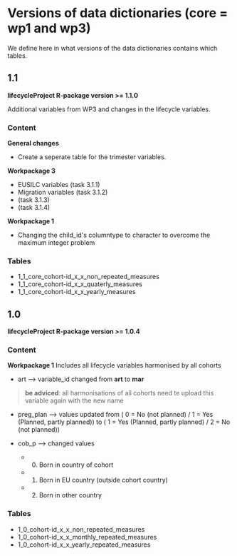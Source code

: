 # Versions of data dictionaries (core = wp1 and wp3)
We define here in what versions of the data dictionaries contains which tables.

## 1.1
**lifecycleProject R-package version >= 1.1.0**

Additional variables from WP3 and changes in the lifecycle variables.

### Content

**General changes**
* Create a seperate table for the trimester variables.

**Workpackage 3**
- EUSILC variables (task 3.1.1)
- Migration variables (task 3.1.2)
- (task 3.1.3)
- (task 3.1.4)

**Workpackage 1**
* Changing the child_id's columntype to character to overcome the maximum integer problem

### Tables
- 1_1_core_cohort-id_x_x_non_repeated_measures
- 1_1_core_cohort-id_x_x_quaterly_measures
- 1_1_core_cohort-id_x_x_yearly_measures

## 1.0
**lifecycleProject R-package version >= 1.0.4**

### Content

**Workpackage 1**
Includes all lifecycle variables harmonised by all cohorts

* art --> variable_id changed from **art** to **mar**
>**be adviced**: all harmonisations of all cohorts need te upload this variable again with the new name

* preg_plan --> values updated from ( 0 = No (not planned) / 1 = Yes (Planned, partly planned)) to ( 1 = Yes (Planned, partly planned) / 2 = No (not planned))

* cob_p --> changed values
  * 0) Born in country of cohort
  * 1) Born in EU country (outside cohort country)
  * 2) Born in other country

### Tables
- 1_0_cohort-id_x_x_non_repeated_measures
- 1_0_cohort-id_x_x_monthly_repeated_measures
- 1_0_cohort-id_x_x_yearly_repeated_measures
